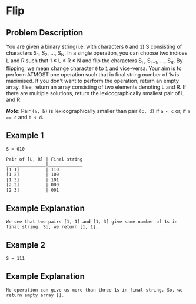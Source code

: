 # Flip

## Problem Description

You are given a binary string(i.e. with characters `0` and `1`) S consisting of characters S<sub>1</sub>, S<sub>2</sub>, ..., S<sub>N</sub>. 
In a single operation, you can choose two indices L and R such that 1 ≤ L ≤ R ≤ N and flip the characters S<sub>L</sub>, S<sub>L+1</sub>, ..., S<sub>R</sub>. 
By flipping, we mean change character `0` to `1` and vice-versa. Your aim is to perform ATMOST one operation such that in final string number of 1s is maximised. If you don't want to perform the operation, return an empty array. Else, return an array consisting of two elements denoting L and R. If there are multiple solutions, return the lexicographically smallest pair of L and R.

***Note***:
Pair `(a, b)` is lexicographically smaller than pair `(c, d)` if `a < c` or, if `a == c` and `b < d`.

## Example 1
```
S = 010

Pair of [L, R] | Final string
_______________|_____________
[1 1]          | 110
[1 2]          | 100
[1 3]          | 101
[2 2]          | 000
[2 3]          | 001
```
## Example Explanation
```
We see that two pairs [1, 1] and [1, 3] give same number of 1s in final string. So, we return [1, 1].
```

## Example 2
```
S = 111
```
## Example Explanation
```
No operation can give us more than three 1s in final string. So, we return empty array [].
```
